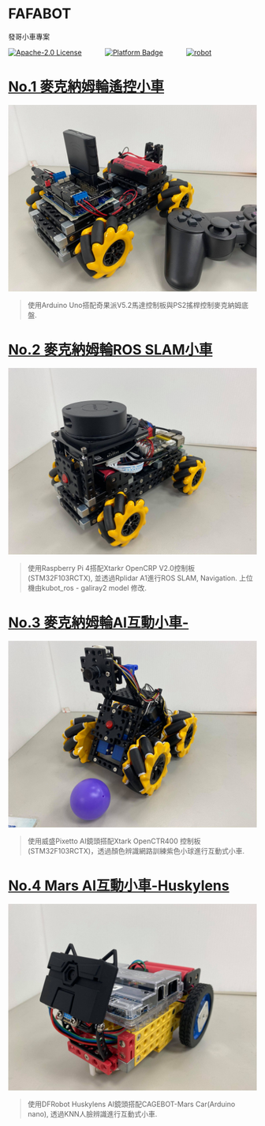 # FAFABOT
發哥小車專案

[![Apache-2.0 License](https://img.shields.io/badge/license-Apache2.0-purple)](https://opensource.org/licenses/Apache-2.0)
&nbsp;&nbsp;&nbsp;&nbsp;&nbsp;&nbsp;&nbsp;&nbsp;&nbsp;&nbsp;
[![Platform Badge](https://img.shields.io/badge/platform-發哥的玩具們-blue.svg)](http://www.shayangye.com/)
&nbsp;&nbsp;&nbsp;&nbsp;&nbsp;&nbsp;&nbsp;&nbsp;&nbsp;&nbsp;
[![robot](https://img.shields.io/badge/robot-KUBOT-orange)](https://sites.google.com/view/kubot-robot)
&nbsp;&nbsp;&nbsp;&nbsp;&nbsp;&nbsp;&nbsp;&nbsp;&nbsp;&nbsp;

# [No.1 麥克納姆輪遙控小車](https://github.com/KUBOT-Robot/FAFABOT/tree/FAFABOT-No.1)
<img src="https://github.com/KUBOT-Robot/FAFABOT/blob/resource/FAFABOT-No1/1.jpg" width="700">

>使用Arduino Uno搭配奇果派V5.2馬達控制板與PS2搖桿控制麥克納姆底盤.

# [No.2 麥克納姆輪ROS SLAM小車](https://github.com/KUBOT-Robot/FAFABOT/tree/FAFABOT-No.2)
<img src="https://github.com/KUBOT-Robot/FAFABOT/blob/resource/FAFABOT-No2/2.jpg" width="700">

>使用Raspberry Pi 4搭配Xtarkr OpenCRP V2.0控制板(STM32F103RCTX), 並透過Rplidar A1進行ROS SLAM, Navigation. 上位機由kubot_ros - galiray2 model 修改.

# [No.3 麥克納姆輪AI互動小車-](https://github.com/KUBOT-Robot/FAFABOT/tree/FAFABOT-No.3)
<img src="https://github.com/KUBOT-Robot/FAFABOT/blob/resource/FAFABOT-No3/3.jpg" width="700">

>使用威盛Pixetto AI鏡頭搭配Xtark OpenCTR400 控制板(STM32F103RCTX)，透過顏色辨識網路訓練紫色小球進行互動式小車.

# [No.4 Mars AI互動小車-Huskylens](https://github.com/KUBOT-Robot/FAFABOT/tree/FAFABOT-No.4)
<img src="https://github.com/KUBOT-Robot/FAFABOT/blob/resource/FAFABOT-No4/4.jpg" width="700">

>使用DFRobot Huskylens AI鏡頭搭配CAGEBOT-Mars Car(Arduino nano), 透過KNN人臉辨識進行互動式小車.
